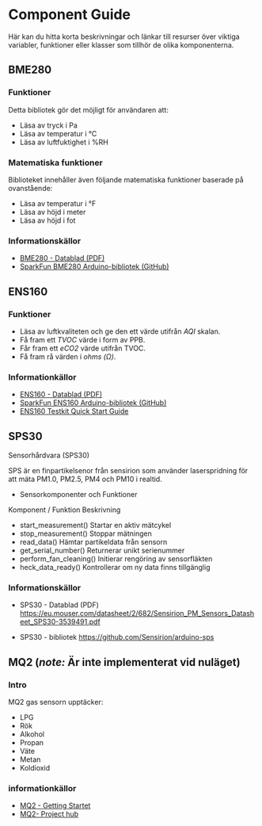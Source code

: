 # Component Guide

Här kan du hitta korta beskrivningar och länkar till resurser över viktiga variabler, funktioner eller klasser som tillhör de olika komponenterna. 

## BME280

### Funktioner

Detta bibliotek gör det möjligt för användaren att:

- Läsa av tryck i Pa  
- Läsa av temperatur i °C  
- Läsa av luftfuktighet i %RH  

### Matematiska funktioner

Biblioteket innehåller även följande matematiska funktioner baserade på ovanstående:

- Läsa av temperatur i °F  
- Läsa av höjd i meter  
- Läsa av höjd i fot

### Informationskällor

- [BME280 - Datablad (PDF)](https://www.electrokit.com/upload/product/41020/41020823/BST-BME280_DS001-10.pdf)  
- [SparkFun BME280 Arduino-bibliotek (GitHub)](https://github.com/sparkfun/SparkFun_BME280_Arduino_Library)

## ENS160

### Funktioner 

- Läsa av luftkvaliteten och ge den ett värde utifrån *AQI* skalan.
- Få fram ett *TVOC* värde i form av PPB.
- Får fram ett *eCO2* värde utifrån TVOC.
- Få fram rå värden i *ohms (Ω)*.

### Informationkällor

- [ENS160 - Datablad (PDF)](https://github.com/sparkfun/SparkFun_Indoor_Air_Quality_Sensor-ENS160_Arduino_Library/blob/main/Documentation/SC-001224-DS-7-ENS160-Datasheet.pdf)
- [SparkFun ENS160 Arduino-bibliotek (GitHub)](https://github.com/sparkfun/SparkFun_Environmental_Combo_Breakout_ENS160_BME280_QWIIC)
- [ENS160 Testkit Quick Start Guide](https://www.sciosense.com/wp-content/uploads/2023/12/ENS160-Dashboard-Quick-Start-Guide.pdf)


## SPS30
Sensorhårdvara (SPS30)

SPS är en finpartikelsenor från sensirion som använder laserspridning för att mäta PM1.0, PM2.5, PM4 och PM10 i realtid.

- Sensorkomponenter och Funktioner

Komponent / Funktion	Beskrivning
- start_measurement()	Startar en aktiv mätcykel
- stop_measurement()	Stoppar mätningen
- read_data()	Hämtar partikeldata från sensorn
- get_serial_number()	Returnerar unikt serienummer
- perform_fan_cleaning()	Initierar rengöring av sensorfläkten
- heck_data_ready()	Kontrollerar om ny data finns tillgänglig

### Informationskällor
- SPS30 - Datablad (PDF) https://eu.mouser.com/datasheet/2/682/Sensirion_PM_Sensors_Datasheet_SPS30-3539491.pdf

- SPS30 - bibliotek https://github.com/Sensirion/arduino-sps

## MQ2 (*note:* Är inte implementerat vid nuläget)

### Intro 

MQ2 gas sensorn upptäcker:
- LPG
- Rök
- Alkohol
- Propan
- Väte
- Metan
- Koldioxid 


### informationkällor
- [MQ2 - Getting Startet](https://arduinogetstarted.com/tutorials/arduino-gas-sensor)
- [MQ2- Project hub](https://projecthub.arduino.cc/m_karim02/arduino-and-mq2-gas-sensor-f3ae33)


